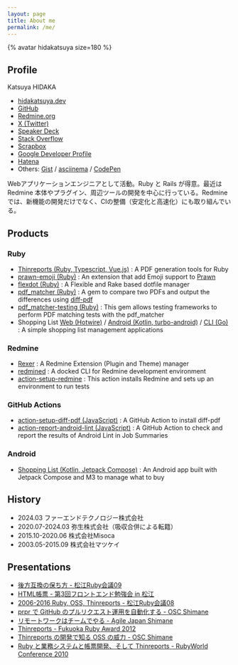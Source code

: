 ```yaml
---
layout: page
title: About me
permalink: /me/
---
```


{% avatar hidakatsuya size=180 %}

## Profile

Katsuya HIDAKA

- [hidakatsuya.dev](/)
- [GitHub](https://github.com/hidakatsuya)
- [Redmine.org](https://www.redmine.org/users/37224)
- [X (Twitter)](https://twitter.com/hidakatsuya)
- [Speaker Deck](https://speakerdeck.com/hidakatsuya)
- [Stack Overflow](https://stackoverflow.com/users/1160252/hidakatsuya)
- [Scrapbox](https://scrapbox.io/hidakatsuya/)
- [Google Developer Profile](https://developers.google.com/profile/u/hidakatsuya)
- [Hatena](https://b.hatena.ne.jp/hidakatsuya)
- Others: [Gist](https://gist.github.com/hidakatsuya) / [asciinema](https://asciinema.org/~hidakatsuya) / [CodePen](https://codepen.io/hidakatsuya)

Webアプリケーションエンジニアとして活動。Ruby と Rails が得意。最近は Redmine 本体やプラグイン、周辺ツールの開発を中心に行っている。Redmineでは、新機能の開発だけでなく、CIの整備（安定化と高速化）にも取り組んでいる。

## Products

### Ruby

- [Thinreports (Ruby, Typescript, Vue.js)](https://github.com/thinreports/thinreports) : A PDF generation tools for Ruby
- [prawn-emoji (Ruby)](https://github.com/hidakatsuya/prawn-emoji) : An extension that add Emoji support to [Prawn](https://github.com/prawnpdf/prawn)
- [flexdot (Ruby)](https://github.com/hidakatsuya/flexdot) : A Flexible and Rake based dotfile manager
- [pdf_matcher (Ruby)](https://github.com/hidakatsuya/pdf_matcher) : A gem to compare two PDFs and output the differences using [diff-pdf](https://github.com/vslavik/diff-pdf)
- [pdf_matcher-testing (Ruby)](https://github.com/hidakatsuya/pdf_matcher-testing) : This gem allows testing frameworks to perform PDF matching tests with the pdf_matcher
- Shopping List [Web (Hotwire)](https://github.com/hidakatsuya/shopping_list) / [Android (Kotlin, turbo-android)](https://github.com/hidakatsuya/shopping_list-android) / [CLI (Go)](https://github.com/hidakatsuya/shopping_list-cli) : A simple shopping list management applications

### Redmine

- [Rexer](https://github.com/hidakatsuya/rexer) : A Redmine Extension (Plugin and Theme) manager
- [redmined](https://github.com/hidakatsuya/redmined) : A docked CLI for Redmine development environment
- [action-setup-redmine](https://github.com/hidakatsuya/action-setup-redmine) : This action installs Redmine and sets up an environment to run tests

### GitHub Actions

- [action-setup-diff-pdf (JavaScript)](https://github.com/hidakatsuya/action-setup-diff-pdf) : A GitHub Action to install diff-pdf
- [action-report-android-lint (JavaScript)](https://github.com/hidakatsuya/action-report-android-lint) : A GitHub Action to check and report the results of Android Lint in Job Summaries

### Android

- [Shopping List (Kotlin, Jetpack Compose)](https://github.com/hidakatsuya/ShoppingList) : An Android app built with Jetpack Compose and M3 to manage what to buy

## History

* 2024.03 ファーエンドテクノロジー株式会社
* 2020.07-2024.03 弥生株式会社（吸収合併による転籍）
* 2015.10-2020.06 株式会社Misoca
* 2003.05-2015.09 株式会社マツケイ

## Presentations

- [後方互換の保ち方 - 松江Ruby会議09](https://speakerdeck.com/hidakatsuya/how-to-maintain-compatibility)
- [HTML帳票 - 第3回フロントエンド勉強会 in 松江](https://speakerdeck.com/hidakatsuya/frontend-study-group-in-sannin-3rd)
- [2006-2016 Ruby, OSS, Thinreports - 松江Ruby会議08](https://speakerdeck.com/hidakatsuya/matsue-rubykaigi08-lt)
- [prpr で GitHub のプルリクエスト運用を自動化する - OSC Shimane](https://speakerdeck.com/hidakatsuya/introduction-of-prpr)
- [リモートワークはチームでやる - Agile Japan Shimane](https://speakerdeck.com/hidakatsuya/agilejapan2016-shimane-session2-2)
- [Thinreports - Fukuoka Ruby Award 2012](https://www.slideshare.net/thinreports/fukuoka-ruby-award-2012)
- [Thinreports の開発で知る OSS の威力 - OSC Shimane](https://www.slideshare.net/thinreports/thinreports-osc2011shimane)
- [Ruby と業務システムと帳票開発、そして Thinreports - RubyWorld Conference 2010](https://www.slideshare.net/thinreports/rubythinreports-6798564)
